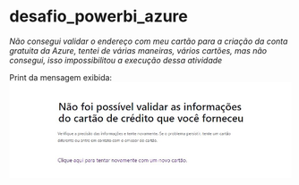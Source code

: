 # desafio_powerbi_azure

*Não consegui validar o endereço com meu cartão para a criação da conta gratuita da Azure, tentei de várias maneiras, vários cartões, mas não consegui, isso impossibilitou a execução dessa 
atividade*

Print da mensagem exibida:
<img src="/assets/arquivo.JPG">
